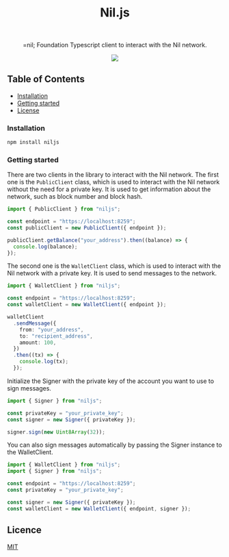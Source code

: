 <h1 align="center">Nil.js</h1>

<br />

<p align="center">
  =nil; Foundation Typescript client to interact with the Nil network.
</p>

<p align="center">
  <a href="https://github.com/NilFoundation/nil.js/actions/workflows/build.yaml">
    <picture>
      <img src="https://img.shields.io/github/actions/workflow/status/NilFoundation/nil.js/actions/workflows/build.yaml?color=%23212121">
    </picture>
  </a>
</p>

## Table of Contents

- [Installation](#installation)
- [Getting started](#getting-started)
- [License](#license)

### Installation

```bash
npm install niljs
```

### Getting started

There are two clients in the library to interact with the Nil network.
The first one is the `PublicClient` class, which is used to interact with the Nil network without the need for a private key. It is used to get information about the network, such as block number and block hash.

```typescript
import { PublicClient } from "niljs";

const endpoint = "https://localhost:8259";
const publicClient = new PublicClient({ endpoint });

publicClient.getBalance("your_address").then((balance) => {
  console.log(balance);
});
```

The second one is the `WalletClient` class, which is used to interact with the Nil network with a private key. It is used to send messages to the network.

```typescript
import { WalletClient } from "niljs";

const endpoint = "https://localhost:8259";
const walletClient = new WalletClient({ endpoint });

walletClient
  .sendMessage({
    from: "your_address",
    to: "recipient_address",
    amount: 100,
  })
  .then((tx) => {
    console.log(tx);
  });
```

Initialize the Signer with the private key of the account you want to use to sign messages.

```typescript
import { Signer } from "niljs";

const privateKey = "your_private_key";
const signer = new Signer({ privateKey });

signer.sign(new Uint8Array(32));
```

You can also sign messages automatically by passing the Signer instance to the WalletClient.

```typescript
import { WalletClient } from "niljs";
import { Signer } from "niljs";

const endpoint = "https://localhost:8259";
const privateKey = "your_private_key";

const signer = new Signer({ privateKey });
const walletClient = new WalletClient({ endpoint, signer });
```

## Licence

[MIT](./LICENSE)
